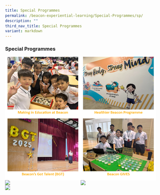 ```yaml
---
title: Special Programmes
permalink: /beacon-experiential-learning/Special-Programmes/sp/
description: ""
third_nav_title: Special Programmes
variant: markdown
---
```

### Special Programmes



<p><a href="/beacon-experiential-learning/special-programmes/meb/">
<img src="/images/BEL/bel_sp08.jpg" style="width:49%" align="left"></a></p>

<p><a href="/beacon-experiential-learning/special-programmes/hbp/">
<img src="/images/BEL/bel_sp10.jpg" style="width:49%" align="left"></a></p>

<p><a href="/beacon-experiential-learning/special-programmes/bgt/">
<img src="/images/BEL/bel_bgt.jpg" style="width:49%" align="left"></a></p>
	
<p><a href="/beacon-experiential-learning/special-programmes/bg/">
<img src="/images/BEL/bel_sp09.jpg" style="width:49%" align="left"></a></p>

<p><a href="/beacon-experiential-learning/Special-Programmes/btf/">
<img src="/images/BEL/bel-sp03.jpg" style="width:49%" align="left"></a></p>

<p><a href="/beacon-experiential-learning/special-programmes/alp/">
<img src="/images/BEL/bel_sp05.jpg" style="width:49%" align="left"></a></p>

<p><a href="/beacon-experiential-learning/special-programmes/llp/">
<img src="/images/BEL/bel_sp06.jpg" style="width:49%" align="ctr"></a></p>